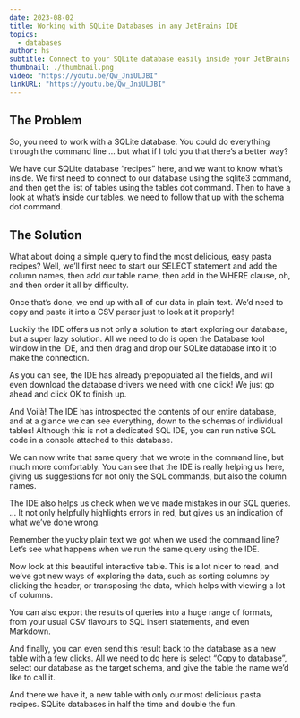 ```yaml
---
date: 2023-08-02
title: Working with SQLite Databases in any JetBrains IDE
topics:
  - databases
author: hs
subtitle: Connect to your SQLite database easily inside your JetBrains IDE.
thumbnail: ./thumbnail.png
video: "https://youtu.be/Qw_JniULJBI"
linkURL: "https://youtu.be/Qw_JniULJBI"
---
```


## The Problem

So, you need to work with a SQLite database. You could do everything through the command line … but what if I told you that there’s a better way?

We have our SQLite database “recipes” here, and we want to know what’s inside. We first need to connect to our database using the sqlite3 command, and then get the list of tables using the tables dot command. Then to have a look at what’s inside our tables, we need to follow that up with the schema dot command.

## The Solution

What about doing a simple query to find the most delicious, easy pasta recipes? Well, we’ll first need to start our SELECT statement and add the column names, then add our table name, then add in the WHERE clause, oh, and then order it all by difficulty.

Once that’s done, we end up with all of our data in plain text. We’d need to copy and paste it into a CSV parser just to look at it properly!

Luckily the IDE offers us not only a solution to start exploring our database, but a super lazy solution. All we need to do is open the Database tool window in the IDE, and then drag and drop our SQLite database into it to make the connection.

As you can see, the IDE has already prepopulated all the fields, and will even download the database drivers we need with one click! We just go ahead and click OK to finish up.

And Voilà! The IDE has introspected the contents of our entire database, and at a glance we can see everything, down to the schemas of individual tables! Although this is not a dedicated SQL IDE, you can run native SQL code in a console attached to this database.

We can now write that same query that we wrote in the command line, but much more comfortably. You can see that the IDE is really helping us here, giving us suggestions for not only the SQL commands, but also the column names.

The IDE also helps us check when we’ve made mistakes in our SQL queries. …
It not only helpfully highlights errors in red, but gives us an indication of what we’ve done wrong.

Remember the yucky plain text we got when we used the command line? Let’s see what happens when we run the same query using the IDE.

Now look at this beautiful interactive table. This is a lot nicer to read, and we’ve got new ways of exploring the data, such as sorting columns by clicking the header, or transposing the data, which helps with viewing a lot of columns.

You can also export the results of queries into a huge range of formats, from your usual CSV flavours to SQL insert statements, and even Markdown.

And finally, you can even send this result back to the database as a new table with a few clicks. All we need to do here is select “Copy to database”, select our database as the target schema, and give the table the name we’d like to call it.

And there we have it, a new table with only our most delicious pasta recipes. SQLite databases in half the time and double the fun.
